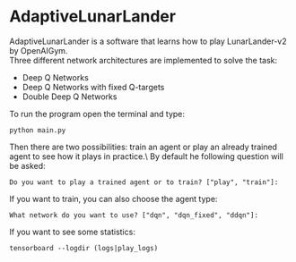 # AdaptiveLunarLander

AdaptiveLunarLander is a software that learns how to play LunarLander-v2 by OpenAIGym.\
Three different network architectures are implemented to solve the task:
- Deep Q Networks
- Deep Q Networks with fixed Q-targets
- Double Deep Q Networks

To run the program open the terminal and type:
``` 
python main.py
```

Then there are two possibilities: train an agent or play an already trained agent to see how it plays in practice.\ 
By default he following question will be asked:
```
Do you want to play a trained agent or to train? ["play", "train"]:
```

If you want to train, you can also choose the agent type:
```
What network do you want to use? ["dqn", "dqn_fixed", "ddqn"]:
```
If you want to see some statistics:
```
tensorboard --logdir (logs|play_logs)
```
